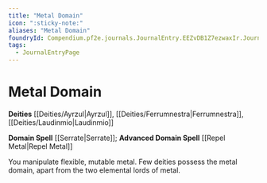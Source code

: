 ```yaml
---
title: "Metal Domain"
icon: ":sticky-note:"
aliases: "Metal Domain"
foundryId: Compendium.pf2e.journals.JournalEntry.EEZvDB1Z7ezwaxIr.JournalEntryPage.FXOdRGOSdQJNprPx
tags:
  - JournalEntryPage
---
```


# Metal Domain
**Deities** [[Deities/Ayrzul|Ayrzul]], [[Deities/Ferrumnestra|Ferrumnestra]], [[Deities/Laudinmio|Laudinmio]]

**Domain Spell** [[Serrate|Serrate]]; **Advanced Domain Spell** [[Repel Metal|Repel Metal]]

You manipulate flexible, mutable metal. Few deities possess the metal domain, apart from the two elemental lords of metal.